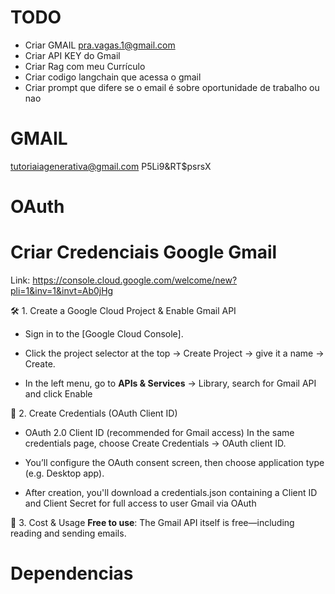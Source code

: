 # TODO
- Criar GMAIL pra.vagas.1@gmail.com
- Criar API KEY do Gmail
- Criar Rag com meu Currículo
- Criar codigo langchain que acessa o gmail
- Criar prompt que difere se o email é sobre oportunidade de trabalho ou nao


# GMAIL
tutoriaiagenerativa@gmail.com
P5Li9&RT$psrsX
# OAuth

# Criar Credenciais Google Gmail
 
Link:
https://console.cloud.google.com/welcome/new?pli=1&inv=1&invt=Ab0jHg

🛠️ 1. Create a Google Cloud Project & Enable Gmail API
- Sign in to the [Google Cloud Console].

- Click the project selector at the top → Create Project → give it a name → Create.

- In the left menu, go to **APIs & Services** → Library, search for Gmail API and click Enable

🔑 2. Create Credentials (OAuth Client ID)
- OAuth 2.0 Client ID (recommended for Gmail access)
In the same credentials page, choose Create Credentials → OAuth client ID.

- You’ll configure the OAuth consent screen, then choose application type (e.g. Desktop app).

- After creation, you'll download a credentials.json containing a Client ID and Client Secret for full access to user Gmail via OAuth

💸 3. Cost & Usage
**Free to use**: The Gmail API itself is free—including reading and sending emails.

# Dependencias
